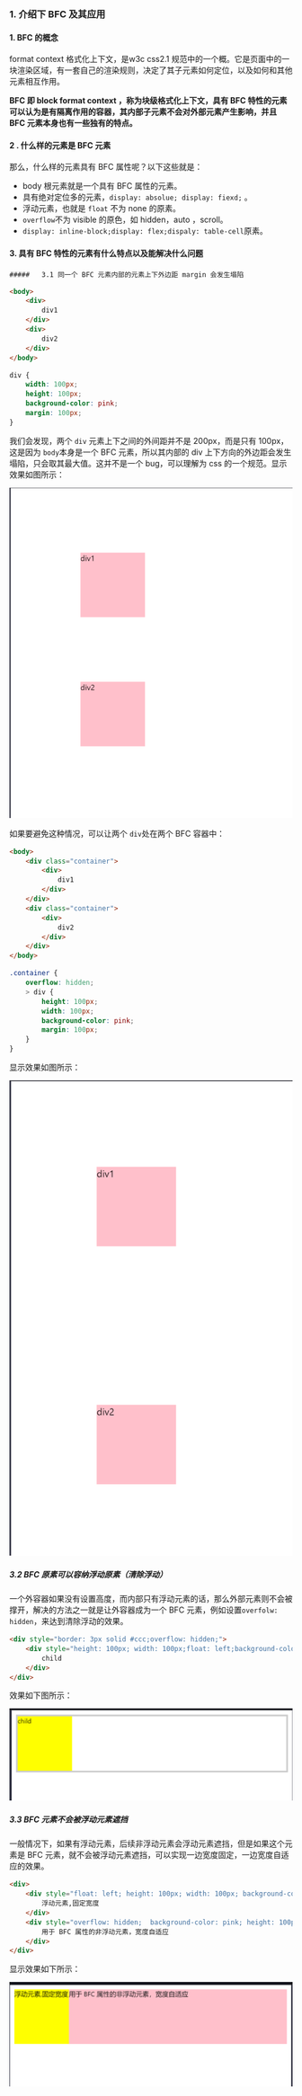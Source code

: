 ### 1. 介绍下 BFC 及其应用

#### 1. BFC 的概念

format context 格式化上下文，是w3c css2.1 规范中的一个概。它是页面中的一块渲染区域，有一套自己的渲染规则，决定了其子元素如何定位，以及如何和其他元素相互作用。

**BFC 即 block format context ，称为块级格式化上下文，具有 BFC 特性的元素可以认为是有隔离作用的容器，其内部子元素不会对外部元素产生影响，并且 BFC 元素本身也有一些独有的特点。**

#### 2 . 什么样的元素是 BFC 元素

那么，什么样的元素具有 BFC 属性呢？以下这些就是：

- body 根元素就是一个具有 BFC 属性的元素。
- 具有绝对定位多的元素，`display: absolue; display: fiexd;`	。
- 浮动元素，也就是 `float` 不为 none 的原素。
- `overflow`不为 visible 的原色，如 hidden，auto ，scroll。
- `display: inline-block;display: flex;dispaly: table-cell`原素。

#### 3. 具有 BFC 特性的元素有什么特点以及能解决什么问题

	##### 	3.1 同一个 BFC 元素内部的元素上下外边距 margin 会发生塌陷

```html
<body>
	<div>
        div1
    </div>
    <div>
        div2
    </div>
</body>
```

```scss
div {
    width: 100px;
    height: 100px;
    background-color: pink;
    margin: 100px;
}
```

我们会发现，两个 `div` 元素上下之间的外间距并不是 200px，而是只有 100px， 这是因为 `body`本身是一个 BFC 元素，所以其内部的 div 上下方向的外边距会发生塌陷，只会取其最大值。这并不是一个 bug，可以理解为 css 的一个规范。显示效果如图所示：

![](\asset\iamges\css\外边距塌陷.png)



如果要避免这种情况，可以让两个 `div`处在两个 BFC 容器中：

```html
<body>
    <div class="container">
        <div>
            div1
        </div>
    </div>
    <div class="container">
        <div>
            div2
        </div>
    </div>
</body>
```

```scss
.container {
    overflow: hidden;
    > div {
        height: 100px;
        width: 100px;
        background-color: pink;
        margin: 100px;
    }
}
```

显示效果如图所示：

![](\asset\iamges\css\解决外边距塌陷问题.png)



##### 3.2 BFC 原素可以容纳浮动原素（清除浮动）

一个外容器如果没有设置高度，而内部只有浮动元素的话，那么外部元素则不会被撑开，解决的方法之一就是让外容器成为一个 BFC 元素，例如设置`overfolw: hidden`，来达到清除浮动的效果。

```html
<div style="border: 3px solid #ccc;overflow: hidden;">
    <div style="height: 100px; width: 100px;float: left;background-color: yellow">
        child
    </div>
</div>
```

效果如下图所示：

![](\asset\iamges\css\清除浮动.png)



##### 3.3 BFC 元素不会被浮动元素遮挡

一般情况下，如果有浮动元素，后续非浮动元素会浮动元素遮挡，但是如果这个元素是 BFC  元素，就不会被浮动元素遮挡，可以实现一边宽度固定，一边宽度自适应的效果。

```html
<div>
    <div style="float: left; height: 100px; width: 100px; background-color: yellow;">
        浮动元素,固定宽度
    </div>
    <div style="overflow: hidden;  background-color: pink; height: 100px;">
        用于 BFC 属性的非浮动元素，宽度自适应
    </div>
</div>
```

显示效果如下所示：

![](\asset\iamges\css\一边固定一边自适应.png)